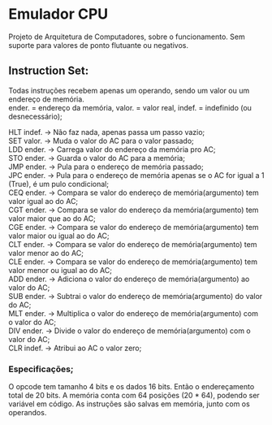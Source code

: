# Emulador CPU
Projeto de Arquitetura de Computadores, sobre o funcionamento. Sem suporte para valores de ponto flutuante ou negativos.

## Instruction Set:
Todas instruções recebem apenas um operando, sendo um valor ou um endereço de memória. <br>
ender. = endereço da memória, valor. = valor real, indef. = indefinido (ou desnecessário);

HLT indef. -> Não faz nada, apenas passa um passo vazio; <br>
SET valor. -> Muda o valor do AC para o valor passado; <br>
LDD ender. -> Carrega valor do endereço da memória pro AC; <br>
STO ender. -> Guarda o valor do AC para a memória; <br>
JMP ender. -> Pula para o endereço de memória passado; <br>
JPC ender. -> Pula para o endereço de memória apenas se o AC for igual a 1 (True), é um pulo condicional; <br>
CEQ ender. -> Compara se valor do endereço de memória(argumento) tem valor igual ao do AC; <br>
CGT ender. -> Compara se valor do endereço da memória(argumento) tem valor maior que ao do AC; <br>
CGE ender. -> Compara se valor do endereço de memória(argumento) tem valor maior ou igual ao do AC; <br>
CLT ender. -> Compara se valor do endereço de memória(argumento) tem valor menor ao do AC; <br>
CLE ender. -> Compara se valor do endereço de memória(argumento) tem valor menor ou igual ao do AC; <br>
ADD ender. -> Adiciona o valor do endereço de memória(argumento) ao valor do AC; <br>
SUB ender. -> Subtrai o valor do endereço de memória(argumento) do valor do AC; <br>
MLT ender. -> Multiplica o valor do endereço de memória(argumento) com o valor do AC; <br>
DIV ender. -> Divide o valor do endereço de memória(argumento) com o valor do AC; <br>
CLR indef. -> Atribui ao AC o valor zero; <br>

### Especificações;
O opcode tem tamanho 4 bits e os dados 16 bits. Então o endereçamento total de 20 bits. A memória conta com 64 posições (20 * 64), podendo ser variável em código. As instruções são salvas em memória, junto com os operandos.
